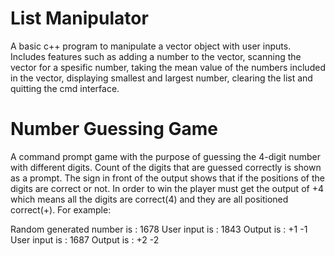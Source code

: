 # List Manipulator

A basic c++ program to manipulate a vector object with user inputs. Includes features
such as adding a number to the vector, scanning the vector for a spesific number, taking
the mean value of the numbers included in the vector, displaying smallest and largest
number, clearing the list and quitting the cmd interface.

# Number Guessing Game

A command prompt game with the purpose of guessing the 4-digit number with different digits.
Count of the digits that are guessed correctly is shown as a prompt. The sign in front of 
the output shows that if the positions of the digits are correct or not. In order to win
the player must get the output of +4 which means all the digits are correct(4) and they
are all positioned correct(+). For example:

Random generated number is : 1678
User input is              : 1843
Output is                  : +1 -1
User input is              : 1687
Output is                  : +2 -2